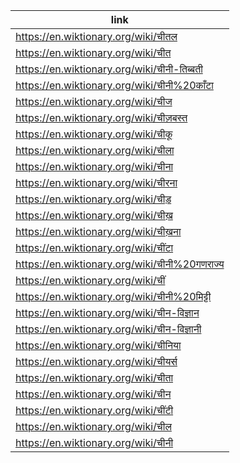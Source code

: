 |link|
|----|
|https://en.wiktionary.org/wiki/चीतल|
|https://en.wiktionary.org/wiki/चीत|
|https://en.wiktionary.org/wiki/चीनी-तिब्बती|
|https://en.wiktionary.org/wiki/चीनी%20काँटा|
|https://en.wiktionary.org/wiki/चीज|
|https://en.wiktionary.org/wiki/चीज़बस्त|
|https://en.wiktionary.org/wiki/चीकू|
|https://en.wiktionary.org/wiki/चीला|
|https://en.wiktionary.org/wiki/चीना|
|https://en.wiktionary.org/wiki/चीरना|
|https://en.wiktionary.org/wiki/चीड़|
|https://en.wiktionary.org/wiki/चीख़|
|https://en.wiktionary.org/wiki/चीख़ना|
|https://en.wiktionary.org/wiki/चींटा|
|https://en.wiktionary.org/wiki/चीनी%20गणराज्य|
|https://en.wiktionary.org/wiki/चीं|
|https://en.wiktionary.org/wiki/चीनी%20मिट्टी|
|https://en.wiktionary.org/wiki/चीन-विज्ञान|
|https://en.wiktionary.org/wiki/चीन-विज्ञानी|
|https://en.wiktionary.org/wiki/चीनिया|
|https://en.wiktionary.org/wiki/चीयर्स|
|https://en.wiktionary.org/wiki/चीता|
|https://en.wiktionary.org/wiki/चीन|
|https://en.wiktionary.org/wiki/चींटी|
|https://en.wiktionary.org/wiki/चील|
|https://en.wiktionary.org/wiki/चीनी|
